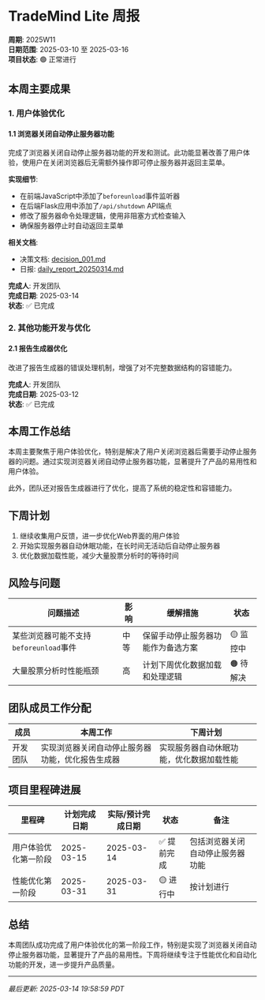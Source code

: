 # TradeMind Lite 周报

**周期**: 2025W11  
**日期范围**: 2025-03-10 至 2025-03-16  
**项目状态**: 🟢 正常进行  

## 本周主要成果

### 1. 用户体验优化

#### 1.1 浏览器关闭自动停止服务器功能

完成了浏览器关闭自动停止服务器功能的开发和测试。此功能显著改善了用户体验，使用户在关闭浏览器后无需额外操作即可停止服务器并返回主菜单。

**实现细节**:
- 在前端JavaScript中添加了`beforeunload`事件监听器
- 在后端Flask应用中添加了`/api/shutdown` API端点
- 修改了服务器命令处理逻辑，使用非阻塞方式检查输入
- 确保服务器停止时自动返回主菜单

**相关文档**:
- 决策文档: [decision_001.md](../../decisions/decision_001.md)
- 日报: [daily_report_20250314.md](../daily/daily_report_20250314.md)

**完成人**: 开发团队  
**完成日期**: 2025-03-14  
**状态**: ✅ 已完成  

### 2. 其他功能开发与优化

#### 2.1 报告生成器优化

改进了报告生成器的错误处理机制，增强了对不完整数据结构的容错能力。

**完成人**: 开发团队  
**完成日期**: 2025-03-12  
**状态**: ✅ 已完成  

## 本周工作总结

本周主要聚焦于用户体验优化，特别是解决了用户关闭浏览器后需要手动停止服务器的问题。通过实现浏览器关闭自动停止服务器功能，显著提升了产品的易用性和用户体验。

此外，团队还对报告生成器进行了优化，提高了系统的稳定性和容错能力。

## 下周计划

1. 继续收集用户反馈，进一步优化Web界面的用户体验
2. 开始实现服务器自动休眠功能，在长时间无活动后自动停止服务器
3. 优化数据加载性能，减少大量股票分析时的等待时间

## 风险与问题

| 问题描述 | 影响 | 缓解措施 | 状态 |
|---------|------|---------|------|
| 某些浏览器可能不支持`beforeunload`事件 | 中等 | 保留手动停止服务器功能作为备选方案 | 🟡 监控中 |
| 大量股票分析时性能瓶颈 | 高 | 计划下周优化数据加载和处理逻辑 | 🟠 待解决 |

## 团队成员工作分配

| 成员 | 本周工作 | 下周计划 |
|------|---------|---------|
| 开发团队 | 实现浏览器关闭自动停止服务器功能，优化报告生成器 | 实现服务器自动休眠功能，优化数据加载性能 |

## 项目里程碑进展

| 里程碑 | 计划完成日期 | 实际/预计完成日期 | 状态 | 备注 |
|-------|------------|-----------------|------|------|
| 用户体验优化第一阶段 | 2025-03-15 | 2025-03-14 | ✅ 提前完成 | 包括浏览器关闭自动停止服务器功能 |
| 性能优化第一阶段 | 2025-03-31 | 2025-03-31 | 🟡 进行中 | 按计划进行 |

## 总结

本周团队成功完成了用户体验优化的第一阶段工作，特别是实现了浏览器关闭自动停止服务器功能，显著提升了产品的易用性。下周将继续专注于性能优化和自动化功能的开发，进一步提升产品质量。

---
*最后更新: 2025-03-14 19:58:59 PDT* 